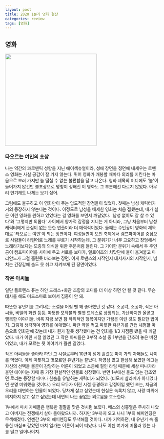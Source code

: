 ```yaml
---
layout: post
title: 2020 1분기 영화 결산
categories: review
tags: [영화]
---
```


## 영화

<img src="{{ site.baseurl }}/thumbnails/200330_movies/타오르는여인의초상.jpg" height="300" />

### 타오르는 여인의 초상

나는 약간의 콰로맨틱 성향을 지닌 에이섹슈얼이라, 성애 장면을 정면에 내세우는 로맨스 영화는 사실 공감이 잘 가지 않는다. 퀴어 영화가 개봉할 때마다 의리를 지킨다는 마음으로 보러 가지만 늘 떨칠 수 없는 불편함을 달고 나온다. 영화 제목의 어디에도 '불'이 들어가지 않건만 불초상으로 명칭이 정해진 이 영화도 그 부분에선 다르지 않았다. 아무리 연기래도 나체는 보기 싫어.

그럼에도 불구하고 이 영화만이 주는 압도적인 장점들이 있었다. 첫째는 남성 캐릭터가 거의 등장하지 않는다는 것이다. 이정도로 남성을 배제한 영화는 처음 접했는데, 내가 실은 이런 영화를 원하고 있었다는 걸 영화를 보면서 깨달았다. '남성 없이도 잘 살 수 있다'와 '그렇지만 외롭다' 사이에서 양가적 감정을 지니는 게 아니라, 그냥 처음부터 남성 캐릭터에게 관심이 없는 듯한 연출이라 더 매력적이었다. 둘째는 주인공이 영화의 제목대로 '타오르는 여인'이 되는 장면이다. 여성들만이 모인 축제에서 캠프파이어를 중심으로 사람들이 라틴어로 노래를 부르기 시작하는데, 그 분위기가 너무 고요하고 장엄해서 노래라기보다는 모종의 의식을 위한 주문처럼 들린다. 그 기이한 분위기 속에서 두 주인공이 캠프파이어를 사이에 두고 서로를 보다가, 엘로이즈의 치맛단에 불이 옮겨붙고 마리안느가 그걸 홀린듯 바라보는 장면. 이게 로맨스의 시작인지 대서사시의 시작인지, 넘치는 긴장감에 숨도 못 쉬고 지켜보게 된 장면이었다.

### 작은 아씨들

일단 플로렌스 퓨는 하얀 드레스+화관 조합의 코디를 더 이상 하면 안 될 것 같다. 무슨 대사를 해도 미드소마로 보여서 집중이 안 돼.

따뜻한 유년기를 그려내는 소설을 어릴 땐 꽤 좋아했던 것 같다. 소공녀, 소공자, 작은 아씨들, 비밀의 화원 등등. 따뜻한 모닥불와 벨벳 드레스로 상징되는, 가난하지만 올곧고 행복한 이야기들. 비록 지금 보면 참 작위적인 행복이지만 가끔은 이런 것도 필요한 법이지. 그렇게 생각하며 영화를 예매했다. 파란 약을 먹고 따뜻한 유년기를 간접 체험할 마음으로 영화관에 갔는데 내가 뭔가 잘못 생각했다는 건 영화를 1/3 지점쯤 봤을 때 깨달았다. 내가 어린 시절 읽었던 그 작은 아씨들은 3부작 소설 중 1부만을 간추려 놓은 버전이었고, 내가 모르는 뒷 이야기가 훨씬 길었다.

작은 아씨들을 좋아라 하던 그 시절로부터 10년이 넘게 흘렀듯 마치 가의 자매들도 나이를 먹었다. 이제 따뜻하고 멋모르던 유년기는 끝났다. 허영심 많고 한심해 보였던 메그는 자신의 선택을 올곧이 감당하는 어른이 되었고 소금에 절인 라임 때문에 세상 떠나가라 울던 에이미는 자매 중 가장 현실적인 인물로 성장했다. 반면 1부에선 둘도 없는 감초였던 로리는 등장할 때마다 한숨을 유발하는 캐릭터가 되었다. (티모시 샬라메가 아니었다면 분명 미워했을 것이다.) 우리 모두가 어린 시절 동경하고 감정이입 했던 조는, 지금의 우리를 대변하는 인물이 되었다. 당차게 살고 싶었는데 현실은 녹록치 않고, 사랑 따위에 의지하지 않고 살고 싶었는데 내면의 나는 끝없는 외로움을 호소한다. 

1부에서 마치 자매들은 행복한 결말을 맞은 것처럼 보였다. 베스의 성홍열은 무사히 나았고 아버지는 전쟁에서 살아 돌아왔으니까. 하지만 3부까지 오고 나니 1부의 해피엔딩은 무색해졌다. 언젠간 3부의 해피엔딩도 무색해질 것이다. 내가 기억하던, 내 유년기 속 훌륭한 마침표 같았던 마치 일가는 어른이 되어 떠났다. 나도 이젠 여기에 머물러 있는 나를 털고 일어나야지.


